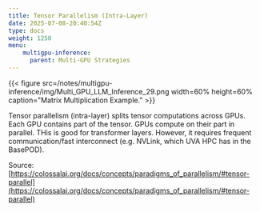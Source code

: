 ```yaml
---
title: Tensor Parallelism (Intra-Layer)
date: 2025-07-08-20:40:54Z
type: docs 
weight: 1250
menu: 
    multigpu-inference:
      parent: Multi-GPU Strategies 
---
```



{{< figure src=/notes/multigpu-inference/img/Multi_GPU_LLM_Inference_29.png width=60% height=60% caption="Matrix Multiplication Example." >}}

Tensor parallelism (intra-layer) splits tensor computations across GPUs. Each GPU contains part of the tensor. GPUs compute on their part in parallel. THis is good for transformer layers. However, it requires frequent communication/fast interconnect (e.g. NVLink, which UVA HPC has in the BasePOD).


Source: [https://colossalai.org/docs/concepts/paradigms_of_parallelism/#tensor-parallel](https://colossalai.org/docs/concepts/paradigms_of_parallelism/#tensor-parallel)

